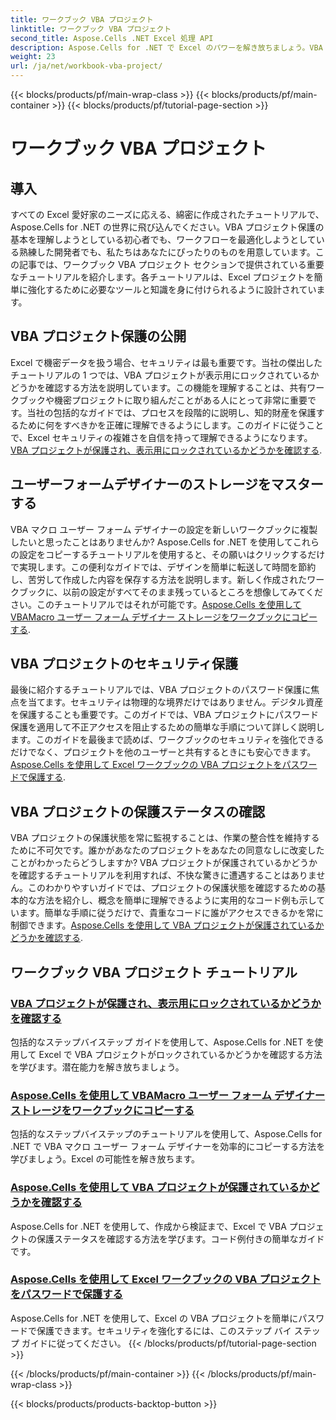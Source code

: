 ```yaml
---
title: ワークブック VBA プロジェクト
linktitle: ワークブック VBA プロジェクト
second_title: Aspose.Cells .NET Excel 処理 API
description: Aspose.Cells for .NET で Excel のパワーを解き放ちましょう。VBA プロジェクトの保護、ユーザー フォームのコピー、ワークブックのセキュリティ保護に関する包括的なチュートリアルをご覧ください。
weight: 23
url: /ja/net/workbook-vba-project/
---
```


{{< blocks/products/pf/main-wrap-class >}}
{{< blocks/products/pf/main-container >}}
{{< blocks/products/pf/tutorial-page-section >}}

# ワークブック VBA プロジェクト

## 導入

すべての Excel 愛好家のニーズに応える、綿密に作成されたチュートリアルで、Aspose.Cells for .NET の世界に飛び込んでください。VBA プロジェクト保護の基本を理解しようとしている初心者でも、ワークフローを最適化しようとしている熟練した開発者でも、私たちはあなたにぴったりのものを用意しています。この記事では、ワークブック VBA プロジェクト セクションで提供されている重要なチュートリアルを紹介します。各チュートリアルは、Excel プロジェクトを簡単に強化するために必要なツールと知識を身に付けられるように設計されています。

## VBA プロジェクト保護の公開 

Excel で機密データを扱う場合、セキュリティは最も重要です。当社の傑出したチュートリアルの 1 つでは、VBA プロジェクトが表示用にロックされているかどうかを確認する方法を説明しています。この機能を理解することは、共有ワークブックや機密プロジェクトに取り組んだことがある人にとって非常に重要です。当社の包括的なガイドでは、プロセスを段階的に説明し、知的財産を保護するために何をすべきかを正確に理解できるようにします。このガイドに従うことで、Excel セキュリティの複雑さを自信を持って理解できるようになります。[VBA プロジェクトが保護され、表示用にロックされているかどうかを確認する](./check-vba-project-protection/).

## ユーザーフォームデザイナーのストレージをマスターする

VBA マクロ ユーザー フォーム デザイナーの設定を新しいワークブックに複製したいと思ったことはありませんか? Aspose.Cells for .NET を使用してこれらの設定をコピーするチュートリアルを使用すると、その願いはクリックするだけで実現します。この便利なガイドでは、デザインを簡単に転送して時間を節約し、苦労して作成した内容を保存する方法を説明します。新しく作成されたワークブックに、以前の設定がすべてそのまま残っているところを想像してみてください。このチュートリアルではそれが可能です。[Aspose.Cells を使用して VBAMacro ユーザー フォーム デザイナー ストレージをワークブックにコピーする](./copy-vbamacro-user-form-designer/).

## VBA プロジェクトのセキュリティ保護

最後に紹介するチュートリアルでは、VBA プロジェクトのパスワード保護に焦点を当てます。セキュリティは物理的な境界だけではありません。デジタル資産を保護することも重要です。このガイドでは、VBA プロジェクトにパスワード保護を適用して不正アクセスを阻止するための簡単な手順について詳しく説明します。このガイドを最後まで読めば、ワークブックのセキュリティを強化できるだけでなく、プロジェクトを他のユーザーと共有するときにも安心できます。[Aspose.Cells を使用して Excel ワークブックの VBA プロジェクトをパスワードで保護する](./password-protect-vba-project/).

## VBA プロジェクトの保護ステータスの確認

VBA プロジェクトの保護状態を常に監視することは、作業の整合性を維持するために不可欠です。誰かがあなたのプロジェクトをあなたの同意なしに改変したことがわかったらどうしますか? VBA プロジェクトが保護されているかどうかを確認するチュートリアルを利用すれば、不快な驚きに遭遇することはありません。このわかりやすいガイドでは、プロジェクトの保護状態を確認するための基本的な方法を紹介し、概念を簡単に理解できるように実用的なコード例も示しています。簡単な手順に従うだけで、貴重なコードに誰がアクセスできるかを常に制御できます。[Aspose.Cells を使用して VBA プロジェクトが保護されているかどうかを確認する](./find-if-vba-project-is-protected/).

## ワークブック VBA プロジェクト チュートリアル
### [VBA プロジェクトが保護され、表示用にロックされているかどうかを確認する](./check-vba-project-protection/)
包括的なステップバイステップ ガイドを使用して、Aspose.Cells for .NET を使用して Excel で VBA プロジェクトがロックされているかどうかを確認する方法を学びます。潜在能力を解き放ちましょう。
### [Aspose.Cells を使用して VBAMacro ユーザー フォーム デザイナー ストレージをワークブックにコピーする](./copy-vbamacro-user-form-designer/)
包括的なステップバイステップのチュートリアルを使用して、Aspose.Cells for .NET で VBA マクロ ユーザー フォーム デザイナーを効率的にコピーする方法を学びましょう。Excel の可能性を解き放ちます。
### [Aspose.Cells を使用して VBA プロジェクトが保護されているかどうかを確認する](./find-if-vba-project-is-protected/)
Aspose.Cells for .NET を使用して、作成から検証まで、Excel で VBA プロジェクトの保護ステータスを確認する方法を学びます。コード例付きの簡単なガイドです。
### [Aspose.Cells を使用して Excel ワークブックの VBA プロジェクトをパスワードで保護する](./password-protect-vba-project/)
Aspose.Cells for .NET を使用して、Excel の VBA プロジェクトを簡単にパスワードで保護できます。セキュリティを強化するには、このステップ バイ ステップ ガイドに従ってください。
{{< /blocks/products/pf/tutorial-page-section >}}

{{< /blocks/products/pf/main-container >}}
{{< /blocks/products/pf/main-wrap-class >}}

{{< blocks/products/products-backtop-button >}}
